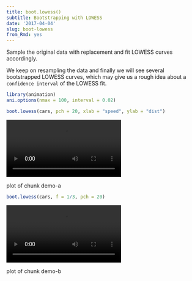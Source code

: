 ```yaml
---
title: boot.lowess()
subtitle: Bootstrapping with LOWESS
date: '2017-04-04'
slug: boot-lowess
from_Rmd: yes
---
```


Sample the original data with replacement and fit LOWESS curves accordingly.

We keep on resampling the data and finally we will see several bootstrapped
LOWESS curves, which may give us a rough idea about a `confidence interval`
of the LOWESS fit.
 

```r
library(animation)
ani.options(nmax = 100, interval = 0.02)

boot.lowess(cars, pch = 20, xlab = "speed", ylab = "dist")
```

<video controls loop autoplay><source src="https://assets.yihui.name/figures/animation/example/boot-lowess/demo-a.mp4" /><p>plot of chunk demo-a</p></video>


```r
boot.lowess(cars, f = 1/3, pch = 20)
```

<video controls loop autoplay><source src="https://assets.yihui.name/figures/animation/example/boot-lowess/demo-b.mp4" /><p>plot of chunk demo-b</p></video>

